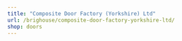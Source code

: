 ```yaml
---
title: "Composite Door Factory (Yorkshire) Ltd"
url: /brighouse/composite-door-factory-yorkshire-ltd/
shop: doors
---
```


